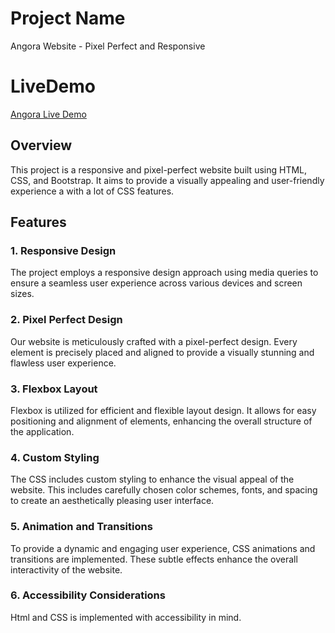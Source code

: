 # Project Name

Angora Website - Pixel Perfect and Responsive
# LiveDemo
[Angora Live Demo](https://65cc5bcf987426727f7a2d92--genuine-croquembouche-f891ce.netlify.app/)

## Overview

This project is a responsive and pixel-perfect website built using HTML, CSS, and Bootstrap. It aims to provide a visually appealing and user-friendly experience a with a lot of CSS features.
## Features

### 1. Responsive Design

The project employs a responsive design approach using media queries to ensure a seamless user experience across various devices and screen sizes.

### 2. Pixel Perfect Design

Our website is meticulously crafted with a pixel-perfect design. Every element is precisely placed and aligned to provide a visually stunning and flawless user experience.

### 3. Flexbox Layout

Flexbox is utilized for efficient and flexible layout design. It allows for easy positioning and alignment of elements, enhancing the overall structure of the application.

### 4. Custom Styling

The CSS includes custom styling to enhance the visual appeal of the website. This includes carefully chosen color schemes, fonts, and spacing to create an aesthetically pleasing user interface.

### 5. Animation and Transitions

To provide a dynamic and engaging user experience, CSS animations and transitions are implemented. These subtle effects enhance the overall interactivity of the website.

### 6. Accessibility Considerations

Html and CSS is implemented with accessibility in mind.
